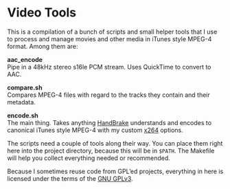Video Tools
===========

This is a compilation of a bunch of scripts and small helper tools that I use to process and 
manage movies and other media in iTunes style MPEG-4 format. Among them are:

**aac_encode**  
Pipe in a 48kHz stereo s16le PCM stream. Uses QuickTime to convert to AAC.

**compare.sh**  
Compares MPEG-4 files with regard to the tracks they contain and their metadata.

**encode.sh**  
The main thing. Takes anything [HandBrake](http://handbrake.fr/) understands and encodes to
canonical iTunes style MPEG-4 with my custom [x264](http://www.videolan.org/developers/x264.html)
options.

The scripts need a couple of tools along their way. You can place them right here into the 
project directory, because this will be in `$PATH`. The Makefile will help you collect 
everything needed or recommended.

Because I sometimes reuse code from GPL’ed projects, everything in here is licensed under 
the terms of the [GNU GPLv3](http://www.gnu.org/licenses/quick-guide-gplv3).
